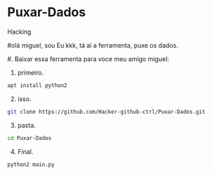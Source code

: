 # Puxar-Dados
Hacking

#olá miguel, sou Eu kkk, tá aí a ferramenta, puxe os dados.

#. Baixar essa ferramenta para voce meu amigo miguel:
1. primeiro.
```bash
apt install python2
```
2. isso.
```bash
git clone https://github.com/Hacker-github-ctrl/Puxar-Dados.git
```
3. pasta.
```bash
cd Puxar-Dados
```
4. Final.
```bash
python2 main.py
```
   
  
   

